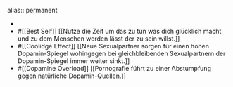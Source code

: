 alias:: permanent

-
- #[[Best Self]] [[Nutze die Zeit um das zu tun was dich glücklich macht und zu dem Menschen werden lässt der zu sein willst.]]
- #[[Coolidge Effect]] [[Neue Sexualpartner sorgen für einen hohen Dopamin-Spiegel wohingegen bei gleichbleibenden Sexualpartnern der Dopamin-Spiegel immer weiter sinkt.]]
- #[[Dopamine Overload]] [[Pornografie führt zu einer Abstumpfung gegen natürliche Dopamin-Quellen.]]